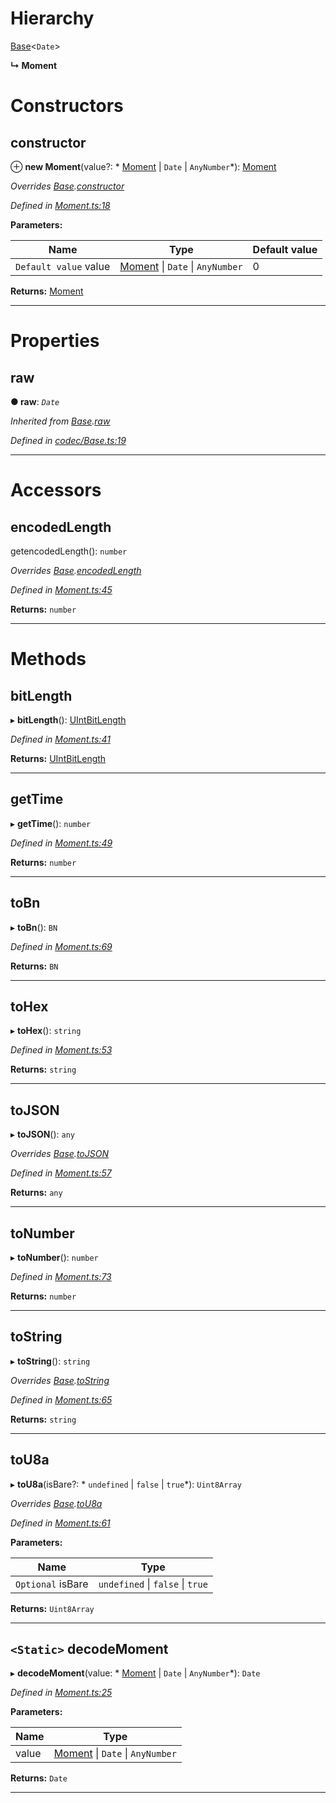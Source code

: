 

# Hierarchy

 [Base](_codec_base_.base.md)<`Date`>

**↳ Moment**

# Constructors

<a id="constructor"></a>

##  constructor

⊕ **new Moment**(value?: * [Moment](_moment_.moment.md) &#124; `Date` &#124; `AnyNumber`*): [Moment](_moment_.moment.md)

*Overrides [Base](_codec_base_.base.md).[constructor](_codec_base_.base.md#constructor)*

*Defined in [Moment.ts:18](https://github.com/polkadot-js/api/blob/19aed57/packages/types/src/Moment.ts#L18)*

**Parameters:**

| Name | Type | Default value |
| ------ | ------ | ------ |
| `Default value` value |  [Moment](_moment_.moment.md) &#124; `Date` &#124; `AnyNumber`| 0 |

**Returns:** [Moment](_moment_.moment.md)

___

# Properties

<a id="raw"></a>

##  raw

**● raw**: *`Date`*

*Inherited from [Base](_codec_base_.base.md).[raw](_codec_base_.base.md#raw)*

*Defined in [codec/Base.ts:19](https://github.com/polkadot-js/api/blob/19aed57/packages/types/src/codec/Base.ts#L19)*

___

# Accessors

<a id="encodedlength"></a>

##  encodedLength

getencodedLength(): `number`

*Overrides [Base](_codec_base_.base.md).[encodedLength](_codec_base_.base.md#encodedlength)*

*Defined in [Moment.ts:45](https://github.com/polkadot-js/api/blob/19aed57/packages/types/src/Moment.ts#L45)*

**Returns:** `number`

___

# Methods

<a id="bitlength"></a>

##  bitLength

▸ **bitLength**(): [UIntBitLength](../modules/_codec_uint_.md#uintbitlength)

*Defined in [Moment.ts:41](https://github.com/polkadot-js/api/blob/19aed57/packages/types/src/Moment.ts#L41)*

**Returns:** [UIntBitLength](../modules/_codec_uint_.md#uintbitlength)

___
<a id="gettime"></a>

##  getTime

▸ **getTime**(): `number`

*Defined in [Moment.ts:49](https://github.com/polkadot-js/api/blob/19aed57/packages/types/src/Moment.ts#L49)*

**Returns:** `number`

___
<a id="tobn"></a>

##  toBn

▸ **toBn**(): `BN`

*Defined in [Moment.ts:69](https://github.com/polkadot-js/api/blob/19aed57/packages/types/src/Moment.ts#L69)*

**Returns:** `BN`

___
<a id="tohex"></a>

##  toHex

▸ **toHex**(): `string`

*Defined in [Moment.ts:53](https://github.com/polkadot-js/api/blob/19aed57/packages/types/src/Moment.ts#L53)*

**Returns:** `string`

___
<a id="tojson"></a>

##  toJSON

▸ **toJSON**(): `any`

*Overrides [Base](_codec_base_.base.md).[toJSON](_codec_base_.base.md#tojson)*

*Defined in [Moment.ts:57](https://github.com/polkadot-js/api/blob/19aed57/packages/types/src/Moment.ts#L57)*

**Returns:** `any`

___
<a id="tonumber"></a>

##  toNumber

▸ **toNumber**(): `number`

*Defined in [Moment.ts:73](https://github.com/polkadot-js/api/blob/19aed57/packages/types/src/Moment.ts#L73)*

**Returns:** `number`

___
<a id="tostring"></a>

##  toString

▸ **toString**(): `string`

*Overrides [Base](_codec_base_.base.md).[toString](_codec_base_.base.md#tostring)*

*Defined in [Moment.ts:65](https://github.com/polkadot-js/api/blob/19aed57/packages/types/src/Moment.ts#L65)*

**Returns:** `string`

___
<a id="tou8a"></a>

##  toU8a

▸ **toU8a**(isBare?: * `undefined` &#124; `false` &#124; `true`*): `Uint8Array`

*Overrides [Base](_codec_base_.base.md).[toU8a](_codec_base_.base.md#tou8a)*

*Defined in [Moment.ts:61](https://github.com/polkadot-js/api/blob/19aed57/packages/types/src/Moment.ts#L61)*

**Parameters:**

| Name | Type |
| ------ | ------ |
| `Optional` isBare |  `undefined` &#124; `false` &#124; `true`|

**Returns:** `Uint8Array`

___
<a id="decodemoment"></a>

## `<Static>` decodeMoment

▸ **decodeMoment**(value: * [Moment](_moment_.moment.md) &#124; `Date` &#124; `AnyNumber`*): `Date`

*Defined in [Moment.ts:25](https://github.com/polkadot-js/api/blob/19aed57/packages/types/src/Moment.ts#L25)*

**Parameters:**

| Name | Type |
| ------ | ------ |
| value |  [Moment](_moment_.moment.md) &#124; `Date` &#124; `AnyNumber`|

**Returns:** `Date`

___

